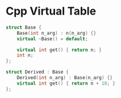 # Cpp Virtual Table


```cpp
struct Base {
	Base(int n_arg) : n(n_arg) {}
	virtual ~Base() = default;

	virtual int get() { return n; }
	int n;
};
```

```cpp
struct Derived : Base {
	Derived(int n_arg) : Base(n_arg) {}
	virtual int get() { return n + 10; }
};
```
